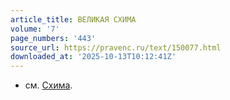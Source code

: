 ```yaml
---
article_title: ВЕЛИКАЯ СХИМА
volume: '7'
page_numbers: '443'
source_url: https://pravenc.ru/text/150077.html
downloaded_at: '2025-10-13T10:12:41Z'
---
```


- см. [Схима](https://pravenc.ru/text/Схима.html).
